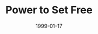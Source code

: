 ---
layout: message
category: message
series: "The Power of Money"
title: "Power to Set Free"
date: 1999-01-17
message_id: 411
---